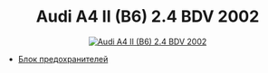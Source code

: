 <h1 align="center">
  <a  href="#audi-a4-bdv"
      class="anchor"
      name="audi-a4-bdv"><span class="mini-icon mini-icon-link"></span></a>
  Audi A4 II (B6) 2.4 BDV 2002
</h1>
<p align="center">
  <a href="https://github.com/uran1980/audi-a4-bdv/blob/master/README.md">
    <img  style="max-width:100%;"
          alt="Audi A4 II (B6) 2.4 BDV 2002"
          src="https://cloud.githubusercontent.com/assets/1616795/8895041/18ce1590-33cc-11e5-8303-0e20856b8e4f.jpg" />
  </a>
</p>

* [Блок предохранителей](https://github.com/uran1980/audi-a4-bdv/blob/master/Fuses.md)
